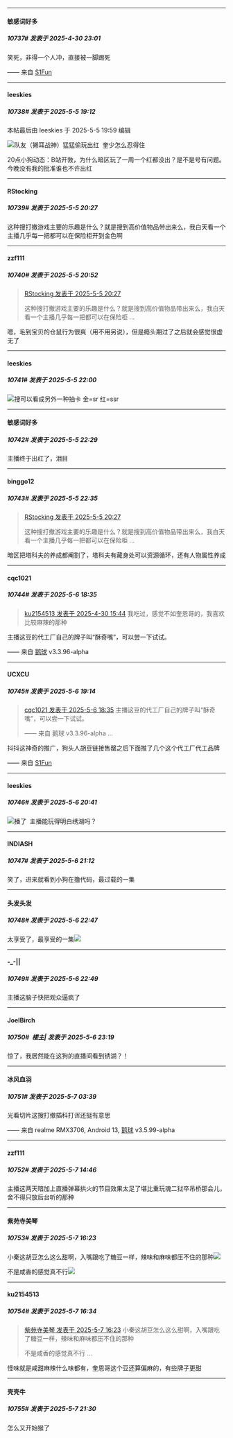 ﻿
*****

####  敏感词好多  
##### 10737#       发表于 2025-4-30 23:01

笑死，非得一个人冲，直接被一脚踢死

—— 来自 [S1Fun](https://s1fun.koalcat.com)

*****

####  leeskies  
##### 10738#       发表于 2025-5-5 19:12

 本帖最后由 leeskies 于 2025-5-5 19:59 编辑 

<img src="https://static.stage1st.com/image/smiley/face2017/003.png" referrerpolicy="no-referrer">队友（獭耳战神）猛猛偷玩出红  奎少怎么忍得住

20点小狗动态：B站开㪍，为什么暗区玩了一周一个红都没出？是不是号有问题。今晚没有我的批准谁也不许出红

*****

####  RStocking  
##### 10739#       发表于 2025-5-5 20:27

这种搜打撤游戏主要的乐趣是什么？就是搜到高价值物品带出来么，我白天看一个主播几乎每一把都可以在保险柜开到金色啊

*****

####  zzf111  
##### 10740#       发表于 2025-5-5 20:52

<blockquote><a href="httphttps://stage1st.com/2b/forum.php?mod=redirect&amp;goto=findpost&amp;pid=67783192&amp;ptid=2094432" target="_blank">RStocking 发表于 2025-5-5 20:27</a>

这种搜打撤游戏主要的乐趣是什么？就是搜到高价值物品带出来么，我白天看一个主播几乎每一把都可以在保险柜 ...</blockquote>
嗯，毛到宝贝的仓鼠行为很爽（用不用另说），但是瘾头期过了之后就会感觉很虚无了

*****

####  leeskies  
##### 10741#       发表于 2025-5-5 22:00

<img src="https://static.stage1st.com/image/smiley/face2017/035.png" referrerpolicy="no-referrer">搜可以看成另外一种抽卡 金=sr 红=ssr

*****

####  敏感词好多  
##### 10742#       发表于 2025-5-5 22:29

主播终于出红了，泪目

*****

####  binggo12  
##### 10743#       发表于 2025-5-5 22:35

<blockquote><a href="httphttps://stage1st.com/2b/forum.php?mod=redirect&amp;goto=findpost&amp;pid=67783192&amp;ptid=2094432" target="_blank">RStocking 发表于 2025-5-5 20:27</a>

这种搜打撤游戏主要的乐趣是什么？就是搜到高价值物品带出来么，我白天看一个主播几乎每一把都可以在保险柜 ...</blockquote>
暗区把塔科夫的养成都阉割了，塔科夫有藏身处可以资源循环，还有人物属性养成


*****

####  cqc1021  
##### 10744#       发表于 2025-5-6 18:35

<blockquote><a href="httphttps://stage1st.com/2b/forum.php?mod=redirect&amp;goto=findpost&amp;pid=67769742&amp;ptid=2094432" target="_blank">ku2154513 发表于 2025-4-30 15:44</a>
我吃过，感觉不如奎恩哥的，我喜欢比较麻辣的那种</blockquote>
主播这豆的代工厂自己的牌子叫“酥奇嘴”，可以尝一下试试。

—— 来自 [鹅球](https://www.pgyer.com/xfPejhuq) v3.3.96-alpha


*****

####  UCXCU  
##### 10745#       发表于 2025-5-6 19:14

<blockquote><a href="httphttps://stage1st.com/2b/forum.php?mod=redirect&amp;goto=findpost&amp;pid=67786436&amp;ptid=2094432" target="_blank">cqc1021 发表于 2025-5-6 18:35</a>
主播这豆的代工厂自己的牌子叫“酥奇嘴”，可以尝一下试试。

—— 来自 鹅球 v3.3.96-alpha ...</blockquote>
抖抖这神奇的推广，狗头人胡豆链接售罄之后下面推了几个这个代工厂代工品牌

—— 来自 [S1Fun](https://s1fun.koalcat.com)


*****

####  leeskies  
##### 10746#       发表于 2025-5-6 20:41

<img src="https://static.stage1st.com/image/smiley/face2017/047.png" referrerpolicy="no-referrer">播了  主播能玩得明白绣湖吗？


*****

####  INDIASH  
##### 10747#       发表于 2025-5-6 21:12

笑了，进来就看到小狗在撸代码，最过载的一集


*****

####  头发头发  
##### 10748#       发表于 2025-5-6 22:47

太享受了，最享受的一集<img src="https://static.stage1st.com/image/smiley/face2017/049.png" referrerpolicy="no-referrer">


*****

####  -_-||  
##### 10749#       发表于 2025-5-6 22:49

主播这脑子快把观众逼疯了


*****

####  JoelBirch  
##### 10750#         楼主| 发表于 2025-5-6 23:19

惊了，我居然能在这狗的直播间看到锈湖？！


*****

####  冰风血羽  
##### 10751#       发表于 2025-5-7 03:39

光看切片这搜打撤插科打诨还挺有意思

—— 来自 realme RMX3706, Android 13, [鹅球](https://www.pgyer.com/xfPejhuq) v3.5.99-alpha


*****

####  zzf111  
##### 10752#       发表于 2025-5-7 14:46

主播这两天暗加上直播弹幕拱火的节目效果太足了堪比重玩魂二狱卒吊桥那会儿，舍不得只放后台听的那种


*****

####  紫苑寺美琴  
##### 10753#       发表于 2025-5-7 16:23

小秦这胡豆怎么这么甜啊，入嘴跟吃了糖豆一样，辣味和麻味都压不住的那种<img src="https://static.stage1st.com/image/smiley/face2017/126.png" referrerpolicy="no-referrer">

不是咸香的感觉真不行<img src="https://static.stage1st.com/image/smiley/face2017/163.png" referrerpolicy="no-referrer">


*****

####  ku2154513  
##### 10754#       发表于 2025-5-7 16:34

<blockquote><a href="httphttps://stage1st.com/2b/forum.php?mod=redirect&amp;goto=findpost&amp;pid=67790022&amp;ptid=2094432" target="_blank">紫苑寺美琴 发表于 2025-5-7 16:23</a>
小秦这胡豆怎么这么甜啊，入嘴跟吃了糖豆一样，辣味和麻味都压不住的那种

不是咸香的感觉真不行 ...</blockquote>
怪味就是咸甜麻辣什么味都有，奎恩哥这个豆还算偏麻的，有些牌子更甜


*****

####  壳壳牛  
##### 10755#       发表于 2025-5-7 21:30

怎么又开始猴了

